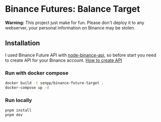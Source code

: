 # Binance Futures: Balance Target

**Warning:** This project just make for fun. Please don't deploy it to any webserver, your personal information on Binance may be stolen.

## Installation

I used Binance Future API with [node-binance-api](https://www.npmjs.com/package/node-binance-api), so before start you need to create API for your Binance account. [How to create API](https://www.binance.com/en/support/faq/360002502072)

### Run with docker compose

```bash
docker build -t senpp/binance-future-target .
docker-compose up -d
```

### Run locally

```bash
pnpm install
pnpm dev
```
